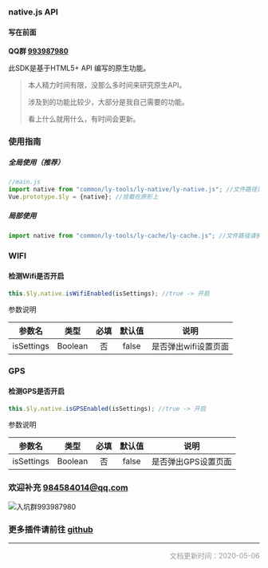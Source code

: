 ### native.js API

#### 写在前面



**QQ群 [993987980](https://jq.qq.com/?_wv=1027&k=56A4Xhr)**



此SDK是基于HTML5+ API 编写的原生功能。

> 本人精力时间有限，没那么多时间来研究原生API。
>
> 涉及到的功能比较少，大部分是我自己需要的功能。
>
> 看上什么就用什么，有时间会更新。



### 使用指南

##### 全局使用（推荐）

```js
//main.js
import native from "common/ly-tools/ly-native/ly-native.js"; //文件路径请换成本地路径
Vue.prototype.$ly = {native}; //挂载在原形上
```

##### 局部使用

```js
import native from "common/ly-tools/ly-cache/ly-cache.js"; //文件路径请换成本地路径
```



### WIFI

#### 检测Wifi是否开启

```js
this.$ly.native.isWifiEnabled(isSettings); //true -> 开启
```

参数说明

|   参数名   |  类型   | 必填 | 默认值 |         说明         |
| :--------: | :-----: | :--: | :----: | :------------------: |
| isSettings | Boolean |  否  | false  | 是否弹出wifi设置页面 |



### GPS

#### 检测GPS是否开启

```js
this.$ly.native.isGPSEnabled(isSettings); //true -> 开启
```

参数说明

|   参数名   |  类型   | 必填 | 默认值 |        说明         |
| :--------: | :-----: | :--: | :----: | :-----------------: |
| isSettings | Boolean |  否  | false  | 是否弹出GPS设置页面 |











### 欢迎补充  984584014@qq.com 



![入坑群993987980](https://picabstract-preview-ftn.weiyun.com/ftn_pic_abs_v3/91ff8a44a677919f0ada4bb62d426dfcd4b3b9b1826dcdda99c472989902fe9a20da660ef9248458b98e1e9244a4032e?pictype=scale&from=30013&version=3.3.3.3&uin=984584014&fname=uniapp%E6%8F%92%E4%BB%B6%E7%BE%A4%E8%81%8A%E4%BA%8C%E7%BB%B4%E7%A0%81.png&size=256)



### 更多插件请前往 [github](https://github.com/web-liuyang/uni-app-tools)

------

<p style="text-align:right;font-size:14px;color:#999999;">文档更新时间：2020-05-06</p>

